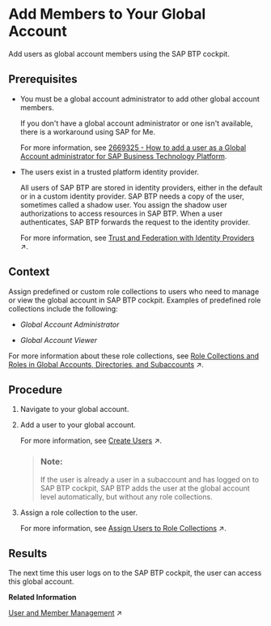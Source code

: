 <!-- copy528405a0e2bb411b88baa91868bf9c54 -->

# Add Members to Your Global Account

Add users as global account members using the SAP BTP cockpit.



<a name="copy528405a0e2bb411b88baa91868bf9c54__prereq_ukv_qjz_ncc"/>

## Prerequisites

-   You must be a global account administrator to add other global account members.

    If you don't have a global account administrator or one isn't available, there is a workaround using SAP for Me.

    For more information, see [2669325 - How to add a user as a Global Account administrator for SAP Business Technology Platform](https://me.sap.com/notes/0002669325).

-   The users exist in a trusted platform identity provider.

    All users of SAP BTP are stored in identity providers, either in the default or in a custom identity provider. SAP BTP needs a copy of the user, sometimes called a shadow user. You assign the shadow user authorizations to access resources in SAP BTP. When a user authenticates, SAP BTP forwards the request to the identity provider.

    For more information, see [Trust and Federation with Identity Providers](https://help.sap.com/viewer/65de2977205c403bbc107264b8eccf4b/Cloud/en-US/cb1bc8f1bd5c482e891063960d7acd78.html "When setting up accounts you need to assign users. While we provide you with your first users from the default identity provider to get you started, your organization has identity providers that you want to integrate.") :arrow_upper_right:.




<a name="copy528405a0e2bb411b88baa91868bf9c54__context_dlv_qjz_ncc"/>

## Context

Assign predefined or custom role collections to users who need to manage or view the global account in SAP BTP cockpit. Examples of predefined role collections include the following:

-   *Global Account Administrator*

-   *Global Account Viewer*


For more information about these role collections, see [Role Collections and Roles in Global Accounts, Directories, and Subaccounts](https://help.sap.com/viewer/65de2977205c403bbc107264b8eccf4b/Cloud/en-US/0039cf082d3d43eba9200fe15647922a.html "SAP BTP provides a set of role collections to set up administrator access to your global account and subaccounts.") :arrow_upper_right:.



<a name="copy528405a0e2bb411b88baa91868bf9c54__steps_flv_qjz_ncc"/>

## Procedure

1.  Navigate to your global account.

2.  Add a user to your global account.

    For more information, see [Create Users](https://help.sap.com/viewer/65de2977205c403bbc107264b8eccf4b/Cloud/en-US/a3bc7e863ac54c23ab856863b681c9f8.html "As an administrator, you can create shadow users in your subaccount. When you create a shadow user, you must know and specify which identity provider stores the user.") :arrow_upper_right:.

    > ### Note:  
    > If the user is already a user in a subaccount and has logged on to SAP BTP cockpit, SAP BTP adds the user at the global account level automatically, but without any role collections.

3.  Assign a role collection to the user.

    For more information, see [Assign Users to Role Collections](https://help.sap.com/viewer/65de2977205c403bbc107264b8eccf4b/Cloud/en-US/c5766765bda74ad59fe656977c8fa4d6.html "You can assign users to role collections by adding them to the desired role collection in the SAP BTP cockpit. Use this function to manage user authorizations and access control within your global account or subaccount in the cloud platform.") :arrow_upper_right:.




<a name="copy528405a0e2bb411b88baa91868bf9c54__result_glv_qjz_ncc"/>

## Results

The next time this user logs on to the SAP BTP cockpit, the user can access this global account.

**Related Information**  


[User and Member Management](https://help.sap.com/viewer/65de2977205c403bbc107264b8eccf4b/Cloud/en-US/cc1c676b43904066abb2a4838cbd0c37.html "On SAP BTP, user management takes place at all levels from global account to environment. There are different types of users, such as depending on their roles in the company.") :arrow_upper_right:

